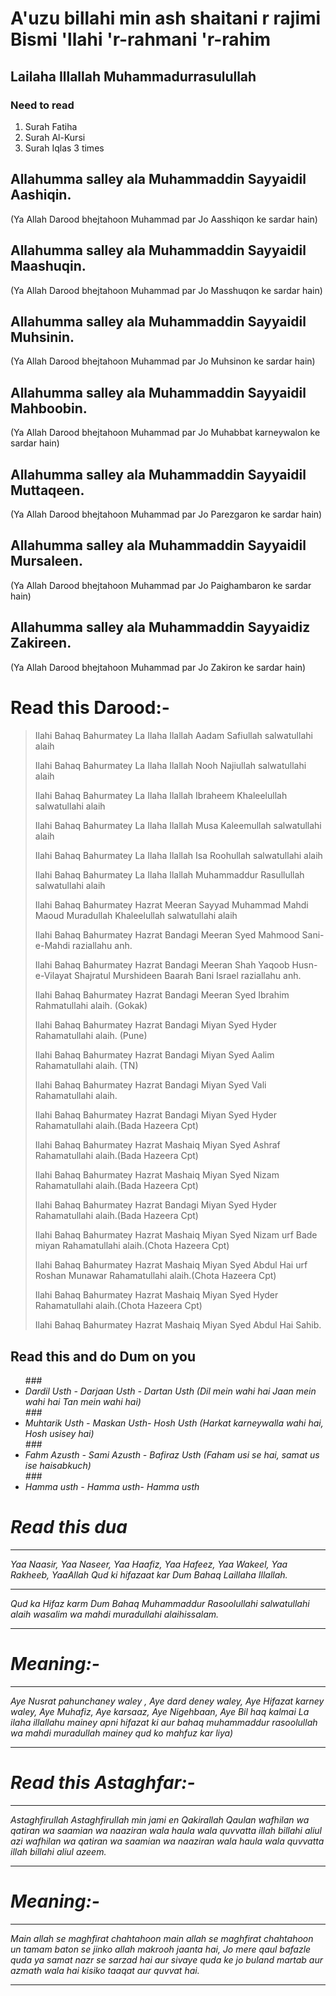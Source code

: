 # A'uzu billahi min ash shaitani r rajimi Bismi 'llahi 'r-rahmani 'r-rahim

## Lailaha Illallah Muhammadurrasulullah

### Need to read
1. Surah Fatiha
2. Surah Al-Kursi
3. Surah Iqlas  3 times

## Allahumma salley ala Muhammaddin Sayyaidil Aashiqin.
(Ya Allah Darood bhejtahoon Muhammad par Jo Aasshiqon ke sardar hain)

## Allahumma salley ala Muhammaddin Sayyaidil Maashuqin.
(Ya Allah Darood bhejtahoon Muhammad par Jo Masshuqon ke sardar hain)

## Allahumma salley ala Muhammaddin Sayyaidil Muhsinin.
(Ya Allah Darood bhejtahoon Muhammad par Jo Muhsinon ke sardar hain)

## Allahumma salley ala Muhammaddin Sayyaidil Mahboobin.
(Ya Allah Darood bhejtahoon Muhammad par Jo Muhabbat karneywalon ke sardar hain)

## Allahumma salley ala Muhammaddin Sayyaidil Muttaqeen.
(Ya Allah Darood bhejtahoon Muhammad par Jo Parezgaron ke sardar hain)

## Allahumma salley ala Muhammaddin Sayyaidil Mursaleen.
(Ya Allah Darood bhejtahoon Muhammad par Jo Paighambaron ke sardar hain)

##  Allahumma salley ala Muhammaddin Sayyaidiz Zakireen.
(Ya Allah Darood bhejtahoon Muhammad par Jo Zakiron ke sardar hain)


# Read this Darood:-
####
<blockquote>
<p>Ilahi Bahaq Bahurmatey La Ilaha Ilallah Aadam Safiullah salwatullahi alaih</p>
<p>Ilahi Bahaq Bahurmatey La Ilaha Ilallah Nooh Najiullah salwatullahi alaih</p>
<p>Ilahi Bahaq Bahurmatey La Ilaha Ilallah Ibraheem Khaleelullah salwatullahi alaih</p>
<p>Ilahi Bahaq Bahurmatey La Ilaha Ilallah Musa Kaleemullah salwatullahi alaih</p>
<p>Ilahi Bahaq Bahurmatey La Ilaha Ilallah Isa Roohullah salwatullahi alaih</p>
<p>Ilahi Bahaq Bahurmatey La Ilaha Ilallah Muhammaddur Rasullullah salwatullahi alaih</p>
<p>Ilahi Bahaq Bahurmatey Hazrat Meeran Sayyad Muhammad Mahdi Maoud Muradullah Khaleelullah salwatullahi alaih</p>
<p>Ilahi Bahaq Bahurmatey Hazrat Bandagi Meeran Syed Mahmood Sani-e-Mahdi raziallahu anh.</p>
<p>Ilahi Bahaq Bahurmatey Hazrat Bandagi Meeran Shah Yaqoob Husn-e-Vilayat Shajratul Murshideen Baarah Bani Israel raziallahu anh.</p>
<p>Ilahi Bahaq Bahurmatey Hazrat Bandagi Meeran Syed Ibrahim Rahmatullahi alaih. (Gokak) </p>
<p>Ilahi Bahaq Bahurmatey Hazrat Bandagi Miyan Syed Hyder Rahamatullahi alaih. (Pune) </p>
<p>Ilahi Bahaq Bahurmatey Hazrat Bandagi Miyan Syed Aalim  Rahamatullahi alaih. (TN) </p>
<p>Ilahi Bahaq Bahurmatey Hazrat Bandagi Miyan Syed Vali  Rahamatullahi alaih. </p>
<p>Ilahi Bahaq Bahurmatey Hazrat Bandagi Miyan Syed Hyder Rahamatullahi alaih.(Bada Hazeera Cpt) </p>
<p>Ilahi Bahaq Bahurmatey Hazrat Mashaiq Miyan Syed Ashraf Rahamatullahi alaih.(Bada Hazeera Cpt) </p>
<p>Ilahi Bahaq Bahurmatey Hazrat Mashaiq Miyan Syed Nizam Rahamatullahi alaih.(Bada Hazeera Cpt) </p>
<p>Ilahi Bahaq Bahurmatey Hazrat Bandagi Miyan Syed Hyder Rahamatullahi alaih.(Bada Hazeera Cpt) </p>
<p></p>
<p>Ilahi Bahaq Bahurmatey Hazrat Mashaiq Miyan Syed Nizam urf Bade miyan  Rahamatullahi alaih.(Chota Hazeera Cpt) </p>
<p>Ilahi Bahaq Bahurmatey Hazrat Mashaiq Miyan Syed Abdul Hai urf Roshan Munawar  Rahamatullahi alaih.(Chota Hazeera Cpt) </p>
<p>Ilahi Bahaq Bahurmatey Hazrat Mashaiq Miyan Syed Hyder Rahamatullahi alaih.(Chota Hazeera Cpt) </p>
<p>Ilahi Bahaq Bahurmatey Hazrat Mashaiq Miyan Syed Abdul Hai Sahib.</p>
</blockquote>

## Read this and do Dum on you
<ul>
### <li> <em> <em>Dardil Usth - Darjaan Usth - Dartan Usth (Dil mein wahi hai Jaan mein wahi hai Tan mein wahi hai)</em> </li>
### <li><em>Muhtarik Usth - Maskan Usth- Hosh Usth (Harkat karneywalla wahi hai, Hosh usisey hai)</em></li>
### <li><em>Fahm Azusth - Sami Azusth - Bafiraz Usth (Faham usi se hai, samat us ise haisabkuch)</em></li>
### <li>Hamma usth - Hamma usth- Hamma usth</li>
</ul>

# Read this dua
<hr />Yaa Naasir, Yaa Naseer, Yaa Haafiz, Yaa Hafeez, Yaa Wakeel, Yaa Rakheeb, YaaAllah Qud ki hifazaat kar Dum Bahaq Laillaha Illallah.<hr />
<p>Qud ka Hifaz karm Dum Bahaq Muhammaddur Rasoolullahi salwatullahi alaih wasalim wa mahdi  muradullahi alaihissalam.</p><hr />

# Meaning:-
<p><hr />Aye Nusrat pahunchaney waley , Aye dard deney waley, Aye Hifazat karney waley, Aye Muhafiz, Aye karsaaz, Aye Nigehbaan, Aye Bil haq kalmai La ilaha illallahu mainey apni hifazat ki aur bahaq muhammaddur rasoolullah wa mahdi muradullah mainey qud ko mahfuz kar liya) <hr /></p>

# Read this Astaghfar:-
<p><hr />Astaghfirullah Astaghfirullah min jami en   Qakirallah Qaulan  wafhilan wa qatiran wa saamian wa naaziran wala haula wala quvvatta illah billahi aliul azi  wafhilan wa qatiran wa saamian wa naaziran wala haula wala quvvatta illah billahi aliul azeem. <hr /></p>

# Meaning:-
 <p><hr />Main allah se maghfirat chahtahoon  main allah se maghfirat chahtahoon un tamam baton se jinko allah makrooh jaanta hai, Jo mere qaul bafazle  quda  ya samat nazr se sarzad hai aur sivaye quda ke jo buland martab aur azmath wala hai kisiko taaqat  aur quvvat hai.<hr /></p>

